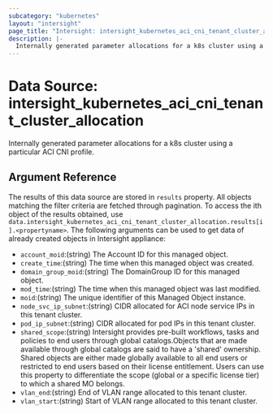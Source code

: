 ```yaml
---
subcategory: "kubernetes"
layout: "intersight"
page_title: "Intersight: intersight_kubernetes_aci_cni_tenant_cluster_allocation"
description: |-
  Internally generated parameter allocations for a k8s cluster using a particular ACI CNI profile.
---
```


# Data Source: intersight_kubernetes_aci_cni_tenant_cluster_allocation
Internally generated parameter allocations for a k8s cluster using a particular ACI CNI profile.
## Argument Reference
The results of this data source are stored in `results` property.
All objects matching the filter criteria are fetched through pagination.
To access the ith object of the results obtained, use `data.intersight_kubernetes_aci_cni_tenant_cluster_allocation.results[i].<propertyname>`.
The following arguments can be used to get data of already created objects in Intersight appliance:
* `account_moid`:(string) The Account ID for this managed object. 
* `create_time`:(string) The time when this managed object was created. 
* `domain_group_moid`:(string) The DomainGroup ID for this managed object. 
* `mod_time`:(string) The time when this managed object was last modified. 
* `moid`:(string) The unique identifier of this Managed Object instance. 
* `node_svc_ip_subnet`:(string) CIDR allocated for ACI node service IPs in this tenant cluster. 
* `pod_ip_subnet`:(string) CIDR allocated for pod IPs in this tenant cluster. 
* `shared_scope`:(string) Intersight provides pre-built workflows, tasks and policies to end users through global catalogs.Objects that are made available through global catalogs are said to have a 'shared' ownership. Shared objects are either made globally available to all end users or restricted to end users based on their license entitlement. Users can use this property to differentiate the scope (global or a specific license tier) to which a shared MO belongs. 
* `vlan_end`:(string) End of VLAN range allocated to this tenant cluster. 
* `vlan_start`:(string) Start of VLAN range allocated to this tenant cluster. 
 